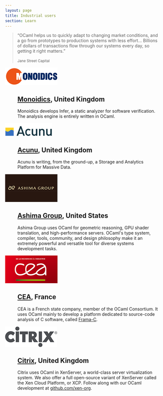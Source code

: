 ```yaml
---
layout: page
title: Industrial users
section: Learn
---
```


> “OCaml helps us to quickly adapt to changing market conditions, and a go from prototypes to production systems with less effort... Billions of dollars of transactions flow through our systems every day, so getting it right matters.”
> 
> <small>Jane Street Capital</small>

<dl class="row">
    <dt class="span3">
        <img src="static/img/users/monoidics.png" alt="Monoidic">
    </dt>
    <dd class="span5">
        <h2><a href="#">Monoidics</a>, United Kingdom</h2>
        <p>Monoidics develops Infer, a static analyzer for software verification. The analysis engine is entirely written in OCaml.</p>
    </dd>
</dl>

<dl class="row">
    <dt class="span3">
        <img src="static/img/users/acunu.png" alt="Acunu">
    </dt>
    <dd class="span5">
        <h2><a href="#">Acunu</a>, United Kingdom</h2>
        <p>Acunu is writing, from the ground-up, a Storage and Analytics Platform for Massive Data.</p>
    </dd>
</dl>

<dl class="row">
    <dt class="span3">
        <img src="static/img/users/ashima.png" alt="Ashima Group">
    </dt>
    <dd class="span5">
        <h2><a href="#">Ashima Group</a>, United States</h2>
        <p>Ashima Group uses OCaml for geometric reasoning, GPU shader translation, and high-performance servers. OCaml's type system, compiler, tools, community, and design philosophy make it an extremely powerful and versatile tool for diverse systems development tasks.</p>
    </dd>
</dl>

<dl class="row">
    <dt class="span3">
        <img src="static/img/users/cea.png" alt="CEA">
    </dt>
    <dd class="span5">
        <h2><a href="#">CEA</a>, France</h2>
        <p>CEA is a French state company, member of the OCaml Consortium. It uses OCaml mainly to develop a platform dedicated to source-code analysis of C software, called <a href="#">Frama-C</a>.</p>
    </dd>
</dl>

<dl class="row">
    <dt class="span3">
        <img src="static/img/users/citrix.png" alt="Citrix">
    </dt>
    <dd class="span5">
        <h2><a href="#">Citrix</a>, United Kingdom</h2>
        <p>Citrix uses OCaml in XenServer, a world-class server virtualization system. We also offer a full open-source variant of XenServer called the Xen Cloud Platform, or XCP. Follow along with our OCaml development at <a href="#">github.com/xen-org</a>.</p>
    </dd>
</dl>